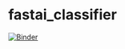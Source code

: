 # fastai_classifier
[![Binder](https://mybinder.org/badge_logo.svg)](https://mybinder.org/v2/gh/dlwjddms/fastai_classifier/HEAD?urlpath=/voila/render/garden.ipynb)
